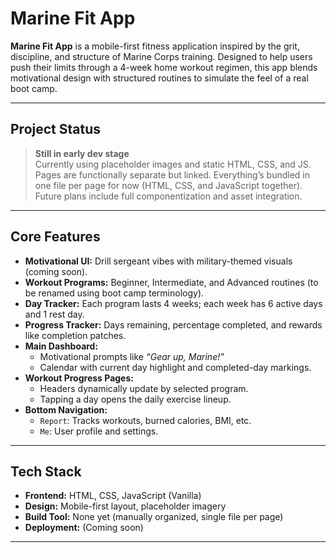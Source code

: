 # Marine Fit App

**Marine Fit App** is a mobile-first fitness application inspired by the grit, discipline, and structure of Marine Corps training. Designed to help users push their limits through a 4-week home workout regimen, this app blends motivational design with structured routines to simulate the feel of a real boot camp.

---

## **Project Status**

> **Still in early dev stage**  
Currently using placeholder images and static HTML, CSS, and JS. Pages are functionally separate but linked. Everything’s bundled in one file per page for now (HTML, CSS, and JavaScript together). Future plans include full componentization and asset integration.

---

## **Core Features**

- **Motivational UI:** Drill sergeant vibes with military-themed visuals (coming soon).
- **Workout Programs:** Beginner, Intermediate, and Advanced routines (to be renamed using boot camp terminology).
- **Day Tracker:** Each program lasts 4 weeks; each week has 6 active days and 1 rest day.
- **Progress Tracker:** Days remaining, percentage completed, and rewards like completion patches.
- **Main Dashboard:**
  - Motivational prompts like _“Gear up, Marine!”_
  - Calendar with current day highlight and completed-day markings.
- **Workout Progress Pages:**
  - Headers dynamically update by selected program.
  - Tapping a day opens the daily exercise lineup.
- **Bottom Navigation:**
  - `Report`: Tracks workouts, burned calories, BMI, etc.
  - `Me`: User profile and settings.

---

## **Tech Stack**

- **Frontend:** HTML, CSS, JavaScript (Vanilla)
- **Design:** Mobile-first layout, placeholder imagery
- **Build Tool:** None yet (manually organized, single file per page)
- **Deployment:** (Coming soon)

---
